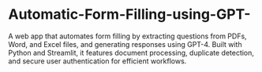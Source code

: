 # Automatic-Form-Filling-using-GPT-
A web app that automates form filling by extracting questions from PDFs, Word, and Excel files, and generating responses using GPT-4. Built with Python and Streamlit, it features document processing, duplicate detection, and secure user authentication for efficient workflows.
